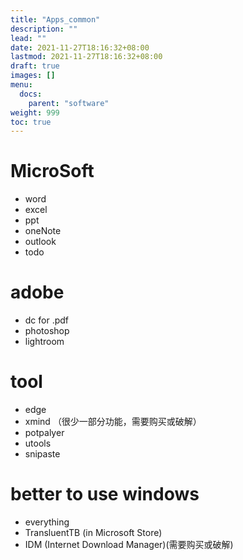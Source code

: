 ```yaml
---
title: "Apps_common"
description: ""
lead: ""
date: 2021-11-27T18:16:32+08:00
lastmod: 2021-11-27T18:16:32+08:00
draft: true
images: []
menu: 
  docs:
    parent: "software"
weight: 999
toc: true
---
```


# MicroSoft
- word
- excel
- ppt
- oneNote
- outlook
- todo

# adobe 
- dc for .pdf
- photoshop
- lightroom

# tool
- edge
- xmind （很少一部分功能，需要购买或破解）
- potpalyer
- utools
- snipaste

# better to use windows
- everything
- TransluentTB (in Microsoft Store)
- IDM (Internet Download Manager)(需要购买或破解)